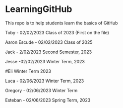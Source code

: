 # LearningGitHub
This repo is to help students learn the basics of GitHub

Toby - 02/02/2023
Class of 2023
(First on the file)


Aaron Escude - 02/02/2023
Class of 2025

Jack - 2/02/2023
Second Semester, 2023 

Jesse -02/02/2023
Winter Term, 2023



#Eli Winter Term 2023

Luca - 02/06/2023 Winter Term, 2023


Gregory - 02/06/2023 Winter Term

Esteban - 02/06/2023 Spring Term, 2023


